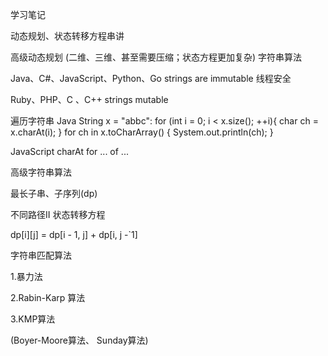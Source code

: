 学习笔记

动态规划、状态转移方程串讲

高级动态规划
(二维、三维、甚至需要压缩；状态方程更加复杂)
字符串算法

Java、C#、JavaScript、Python、Go strings are immutable
线程安全

Ruby、PHP、C 、C++ strings mutable

遍历字符串
Java
String x = "abbc":
for (int i = 0; i < x.size(); ++i){
    char ch = x.charAt(i);
}
for ch in x.toCharArray() {
    System.out.println(ch);
}

JavaScript
charAt
for ... of ...

高级字符串算法

最长子串、子序列(dp)


不同路径II 状态转移方程

dp[i][j] = dp[i - 1, j] + dp[i, j -`1]

字符串匹配算法

1.暴力法

2.Rabin-Karp 算法

3.KMP算法

(Boyer-Moore算法、 Sunday算法)

